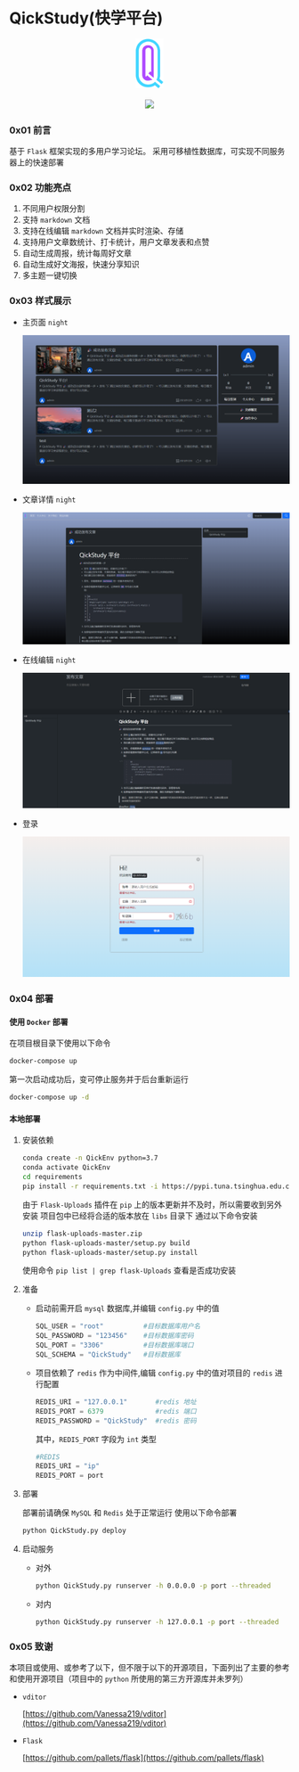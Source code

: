 # QickStudy(快学平台)

<div align="center"><img src='img/logo.png' width="50px"></div>
<br>
<div align="center">
<a href='https://www.murphysec.com/console/report/1674402525447217152/1674402525975699456'><img src='https://www.murphysec.com/platform3/v31/badge/1674402525975699456.svg'></a>
</div>

### 0x01 前言

基于 `Flask` 框架实现的多用户学习论坛。
采用可移植性数据库，可实现不同服务器上的快速部署

### 0x02 功能亮点

1. 不同用户权限分割
2. 支持 `markdown` 文档
3. 支持在线编辑 `markdown` 文档并实时渲染、存储
4. 支持用户文章数统计、打卡统计，用户文章发表和点赞
5. 自动生成周报，统计每周好文章
6. 自动生成好文海报，快速分享知识
7. 多主题一键切换


### 0x03 样式展示
+ 主页面 `night`
   <div align="center"><img src='img/1.png'></div>

+ 文章详情 `night`
   <div align="center"><img src='img/2.png'></div>

+ 在线编辑 `night`
   <div align="center"><img src='img/3.png'></div>

+ 登录
   <div align="center"><img src='img/4.png'></div>


### 0x04 部署
#### 使用 `Docker` 部署
在项目根目录下使用以下命令
```bash
docker-compose up
```
第一次启动成功后，变可停止服务并于后台重新运行
```bash
docker-compose up -d
```

#### 本地部署
1. 安装依赖

   ```bash
   conda create -n QickEnv python=3.7
   conda activate QickEnv
   cd requirements
   pip install -r requirements.txt -i https://pypi.tuna.tsinghua.edu.cn/simple
   ```

   由于 `Flask-Uploads` 插件在 `pip` 上的版本更新并不及时，所以需要收到另外安装
   项目包中已经将合适的版本放在 `libs` 目录下
   通过以下命令安装

   ```bash
   unzip flask-uploads-master.zip
   python flask-uploads-master/setup.py build
   python flask-uploads-master/setup.py install
   ```

   使用命令 `pip list | grep flask-Uploads` 查看是否成功安装

2. 准备

   + 启动前需开启 `mysql` 数据库,并编辑 `config.py` 中的值

      ```python
      SQL_USER = "root"          #目标数据库用户名
      SQL_PASSWORD = "123456"    #目标数据库密码
      SQL_PORT = "3306"          #目标数据库端口
      SQL_SCHEMA = "QickStudy"   #目标数据库
      ```
   + 项目依赖了 `redis` 作为中间件,编辑 `config.py` 中的值对项目的 `redis` 进行配置

      ```python
      REDIS_URI = "127.0.0.1"       #redis 地址
      REDIS_PORT = 6379             #redis 端口
      REDIS_PASSWORD = "QickStudy"  #redis 密码
      ```
   
      其中，`REDIS_PORT` 字段为 `int` 类型
      ```python
      #REDIS
      REDIS_URI = "ip"
      REDIS_PORT = port
      ```

3. 部署
   
   部署前请确保 `MySQL` 和 `Redis` 处于正常运行
   使用以下命令部署

   ```bash
   python QickStudy.py deploy
   ```

4. 启动服务
   
   + 对外

      ```bash
      python QickStudy.py runserver -h 0.0.0.0 -p port --threaded
      ```
   
   + 对内

      ```bash
      python QickStudy.py runserver -h 127.0.0.1 -p port --threaded
      ```

### 0x05 致谢

本项目或使用、或参考了以下，但不限于以下的开源项目，下面列出了主要的参考和使用开源项目（项目中的 `python` 所使用的第三方开源库并未罗列）

+ `vditor`
  
  [https://github.com/Vanessa219/vditor](https://github.com/Vanessa219/vditor)

+ `Flask`
  
  [https://github.com/pallets/flask](https://github.com/pallets/flask)
